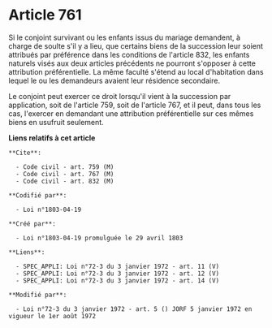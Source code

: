 # Article 761

Si le conjoint survivant ou les enfants issus du mariage demandent, à charge de soulte s'il y a lieu, que certains biens de
la succession leur soient attribués par préférence dans les conditions de l'article 832, les enfants naturels visés aux deux
articles précédents ne pourront s'opposer à cette attribution préférentielle. La même faculté s'étend au local d'habitation
dans lequel le ou les demandeurs avaient leur résidence secondaire.

Le conjoint peut exercer ce droit lorsqu'il vient à la succession par application,  soit de l'article 759, soit de l'article
767, et il peut, dans tous les cas, l'exercer en demandant une attribution préférentielle sur ces mêmes biens en usufruit
seulement.

**Liens relatifs à cet article**

	**Cite**:

	  - Code civil - art. 759 (M)
	  - Code civil - art. 767 (M)
	  - Code civil - art. 832 (M)

	**Codifié par**:

	  - Loi n°1803-04-19

	**Créé par**:

	  - Loi n°1803-04-19 promulguée le 29 avril 1803

	**Liens**:

	  - SPEC_APPLI: Loi n°72-3 du 3 janvier 1972 - art. 11 (V)
	  - SPEC_APPLI: Loi n°72-3 du 3 janvier 1972 - art. 12 (V)
	  - SPEC_APPLI: Loi n°72-3 du 3 janvier 1972 - art. 14 (V)

	**Modifié par**:

	  - Loi n°72-3 du 3 janvier 1972 - art. 5 () JORF 5 janvier 1972 en vigueur le 1er août 1972
